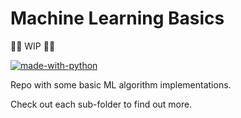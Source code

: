 # Machine Learning Basics
:woman_factory_worker: WIP :woman_factory_worker: 

[![made-with-python](https://img.shields.io/badge/Made%20with-Python-1f425f.svg)](https://www.python.org/)

Repo with some basic ML algorithm implementations.

Check out each sub-folder to find out more.
